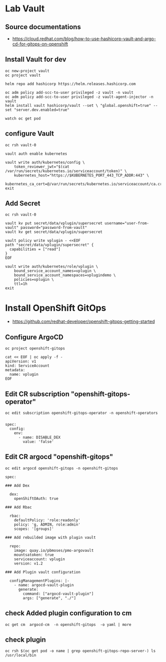 # Lab Vault

## Source documentations
- https://cloud.redhat.com/blog/how-to-use-hashicorp-vault-and-argo-cd-for-gitops-on-openshift


## Install Vault for dev
```
oc new-project vault
oc project vault

helm repo add hashicorp https://helm.releases.hashicorp.com

oc adm policy add-scc-to-user privileged -z vault -n vault
oc adm policy add-scc-to-user privileged -z vault-agent-injector -n vault
helm install vault hashicorp/vault --set \ "global.openshift=true" --set "server.dev.enabled=true"

watch oc get pod
```

## configure Vault
```
oc rsh vault-0 

vault auth enable kubernetes

vault write auth/kubernetes/config \
    token_reviewer_jwt="$(cat /var/run/secrets/kubernetes.io/serviceaccount/token)" \
    kubernetes_host="https://$KUBERNETES_PORT_443_TCP_ADDR:443" \
    kubernetes_ca_cert=@/var/run/secrets/kubernetes.io/serviceaccount/ca.crt
exit
````

## Add Secret
```
oc rsh vault-0 

vault kv put secret/data/vplugin/supersecret username="user-from-vault" password="password-from-vault"
vault kv get secret/data/vplugin/supersecret

vault policy write vplugin - <<EOF
path "secret/data/vplugin/supersecret" {
  capabilities = ["read"]
}
EOF

vault write auth/kubernetes/role/vplugin \
    bound_service_account_names=vplugin \
    bound_service_account_namespaces=vplugindemo \
    policies=vplugin \
    ttl=1h
exit
```


# Install OpenShift GitOps

- https://github.com/redhat-developer/openshift-gitops-getting-started

## Configure ArgoCD

```
oc project openshift-gitops

cat << EOF | oc apply -f -
apiVersion: v1
kind: ServiceAccount
metadata:
  name: vplugin
EOF
```

## Edit CR subscription "openshift-gitops-operator"
```
oc edit subscription openshift-gitops-operator -n openshift-operators
````
### 
```
spec:
  config:
    env:
      - name: DISABLE_DEX
        value: 'false'
```

## Edit CR argocd "openshift-gitops"
```
oc edit argocd openshift-gitops -n openshift-gitops
```

```
spec:

### Add Dex

  dex:
    openShiftOAuth: true

### Add Rbac

  rbac:
    defaultPolicy: 'role:readonly'
    policy: 'g, ADMIN, role:admin'
    scopes: '[groups]'

### Add rebuilded image with plugin vault

  repo:
    image: quay.io/pbmoses/pmo-argovault
    mountsatoken: true
    serviceaccount: vplugin
    version: v1.2

### Add Plugin vault configuration

  configManagementPlugins: |-
    - name: argocd-vault-plugin
      generate:
        command: ["argocd-vault-plugin"]
        args: ["generate", "./"]
```

## check Added plugin configuration to cm
```
oc get cm  argocd-cm  -n openshift-gitops  -o yaml | more
```

## check plugin
```
oc rsh $(oc get pod -o name | grep openshift-gitops-repo-server-) ls /usr/local/bin
```
